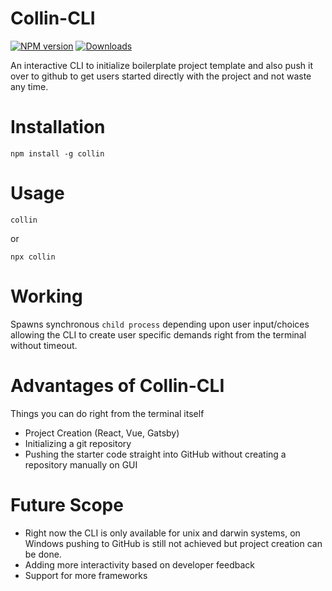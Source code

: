 # Collin-CLI

[![NPM version][npm-image]][npm-url] [![Downloads][downloads-image]][npm-url]

[npm-url]:https://npmjs.org/package/collin
[downloads-image]:https://img.shields.io/npm/dm/collin.svg
[npm-image]:https://img.shields.io/npm/v/collin.svg

An interactive CLI to initialize boilerplate project template and also push it over to github to get users started directly with the project and not waste any time.

# Installation
```
npm install -g collin
```

# Usage
```
collin
```
or
```
npx collin
```

# Working
Spawns synchronous `child process` depending upon user input/choices allowing the CLI to create user specific demands right from the terminal without timeout.

# Advantages of Collin-CLI
Things you can do right from the terminal itself
* Project Creation (React, Vue, Gatsby)
* Initializing a git repository
* Pushing the starter code straight into GitHub without creating a repository manually on GUI

# Future Scope
* Right now the CLI is only available for unix and darwin systems, on Windows pushing to GitHub is still not achieved but project creation can be done.
* Adding more interactivity based on developer feedback
* Support for more frameworks
